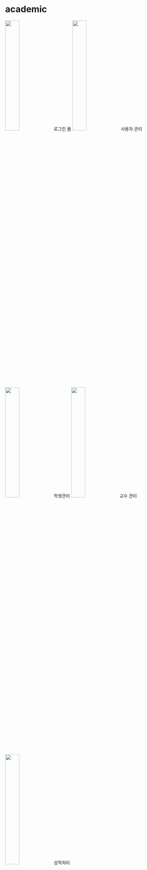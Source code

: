 # academic
<img src = "https://user-images.githubusercontent.com/117736635/233952878-bd1c6a4e-fa4f-4ec6-b0d4-ab277e084536.png" width="30%" height="30%">
로그인 폼

<img src = "https://user-images.githubusercontent.com/117736635/233952959-a03b4d35-c738-48d1-a8e8-dcd9cd5e57e6.png" width="30%" height="30%">
사용자 관리

<img src = "https://user-images.githubusercontent.com/117736635/233953032-4374939d-7133-4ab1-8cd9-cf1409f4ced1.png" width="30%" height="30%">
학생관리

<img src = "https://user-images.githubusercontent.com/117736635/233953074-f0ba5d8a-b807-4b68-ae68-39e512f12f99.png" width="30%" height="30%">
교수 관리

<img src = "https://user-images.githubusercontent.com/117736635/233953123-615db46c-787f-477b-8d49-b9eae0d472e4.png" width="30%" height="30%">
성적처리
